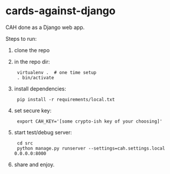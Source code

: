 cards-against-django
====================

CAH done as a Django web app.

Steps to run:

1. clone the repo

2. in the repo dir:

        virtualenv .  # one time setup
        . bin/activate

3. install dependencies:

        pip install -r requirements/local.txt

4. set secure key:

        export CAH_KEY='[some crypto-ish key of your choosing]'

5. start test/debug server:

        cd src
        python manage.py runserver --settings=cah.settings.local 0.0.0.0:8000

6. share and enjoy.
